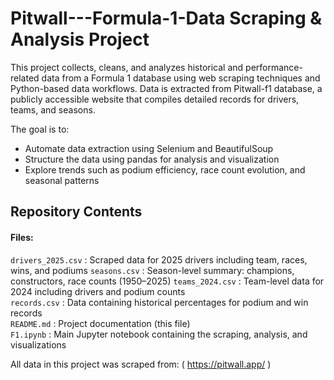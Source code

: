 # Pitwall---Formula-1-Data Scraping & Analysis Project

This project collects, cleans, and analyzes historical and performance-related data from a Formula 1 database using web scraping techniques and Python-based data workflows. Data is extracted from Pitwall-f1 database, a publicly accessible website that compiles detailed records for drivers, teams, and seasons.

The goal is to:
- Automate data extraction using Selenium and BeautifulSoup
- Structure the data using pandas for analysis and visualization
- Explore trends such as podium efficiency, race count evolution, and seasonal patterns



## Repository Contents
#### Files:
`drivers_2025.csv` : Scraped data for 2025 drivers including team, races, wins, and podiums 
`seasons.csv`      : Season-level summary: champions, constructors, race counts (1950–2025)
`teams_2024.csv`   : Team-level data for 2024 including drivers and podium counts                
`records.csv`      : Data containing historical percentages for podium and win records           
`README.md`        : Project documentation (this file)                                           
`F1.ipynb`         : Main Jupyter notebook containing the scraping, analysis, and visualizations 

All data in this project was scraped from:  ( https://pitwall.app/ )

